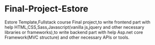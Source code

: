 # Final-Project-Estore
Estore Template,Fullstack course Final project,to write frontend part with help HTML,CSS,Sass,Javascript(vanilla js,jquery and other necessary libraries or frameworks),to write
backend part with help Asp.net core Framework(MVC structure) and other necessary APIs or tools.
